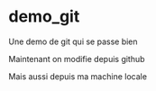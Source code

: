 # demo_git
Une demo de git qui se passe bien

Maintenant on modifie depuis github

Mais aussi depuis ma machine locale
